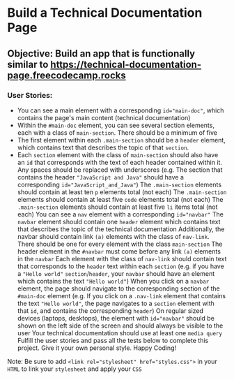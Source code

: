 # Build a Technical Documentation Page
## Objective: Build an app that is functionally similar to https://technical-documentation-page.freecodecamp.rocks

### User Stories:

- You can see a main element with a corresponding `id="main-doc"`, which contains the page's main content (technical documentation)
- Within the `#main-doc` element, you can see several section elements, each with a class of `main-section`. There should be a minimum of five
- The first element within each `.main-section` should be a `header` element, which contains text that describes the topic of that `section`.
- Each `section` element with the class of `main-section` should also have an `id` that corresponds with the text of each header contained within it. Any spaces should be replaced with underscores (e.g. The section that contains the header `"JavaScript and Java"` should have a corresponding `id="JavaScript_and_Java"`)
The `.main-section` elements should contain at least ten `p` elements total (not each)
The `.main-section` elements should contain at least five `code` elements total (not each)
The `.main-section` elements should contain at least five `li` items total (not each)
You can see a `nav` element with a corresponding `id="navbar"`
The `navbar` element should contain one `header` element which contains text that describes the topic of the technical documentation
Additionally, the navbar should contain link `(a)` elements with the class of `nav-link`. There should be one for every element with the class `main-section`
The header element in the `#navbar` must come before any link `(a)` elements in the `navbar`
Each element with the class of `nav-link` should contain text that corresponds to the `header` text within each `section` (e.g. if you have a `"Hello world"` `section`/`header`, your `navbar` should have an element which contains the text `"Hello world"`)
When you click on a `navbar` element, the page should navigate to the corresponding section of the `#main-doc` element (e.g. If you click on a `.nav-link` element that contains the text `"Hello world"`, the page navigates to a `section` element with that `id`, and contains the corresponding `header`)
On regular sized devices (laptops, desktops), the element with `id="navbar"` should be shown on the left side of the screen and should always be visible to the user
Your technical documentation should use at least one `media query`
Fulfill the user stories and pass all the tests below to complete this project. Give it your own personal style. Happy Coding!

Note: Be sure to add `<link rel="stylesheet" href="styles.css">` in your `HTML` to link your `stylesheet` and apply your `CSS`


